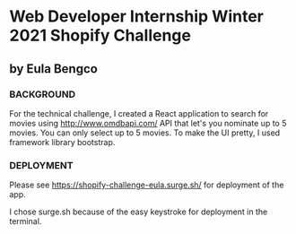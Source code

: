 # Web Developer Internship Winter 2021 Shopify Challenge

## by Eula Bengco

### BACKGROUND

For the technical challenge, I created a React application to search for movies using http://www.omdbapi.com/ API that let's you nominate up to 5 movies. You can only select up to 5 movies. To make the UI pretty, I used framework library bootstrap.

### DEPLOYMENT

Please see https://shopify-challenge-eula.surge.sh/ for deployment of the app.

I chose surge.sh because of the easy keystroke for deployment in the terminal.
